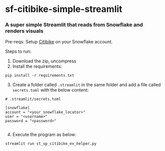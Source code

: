 # sf-citibike-simple-streamlit

### A super simple Streamlit that reads from Snowflake and renders visuals

Pre-reqs: Setup [Citibike](https://github.com/snowflakecorp/citibike) on your Snowflake account.

Steps to run:

1. Download the zip, uncompress
2. Install the requirements:

```
pip install -r requirements.txt
```

3. Create a folder called `.streamlit` in the same folder and add a file called `secrets.toml` with the below content:

```
# .streamlit/secrets.toml

[snowflake]
account = "<your_snowflake_locator>"
user = "<username>"
password = "<password>"


```

4. Execute the program as below:

```
streamlit run st_sp_citibike_ex_helper.py
```
